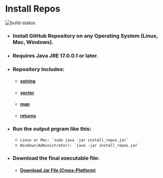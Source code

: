 # Install Repos
![build-status](https://github.com/Dark-CodeX/InstallRepos/actions/workflows/maven.yml/badge.svg)
* ### Install GitHub Repository on any Operating System (Linux, Mac, Windows).
* ### Requires Java JRE 17.0.0.1 or later.
* ### Repository Includes:
    * #### [sstring](https://www.github.com/Dark-CodeX/sstring.git)
    * #### [vector](https://www.github.com/Dark-CodeX/vector.git)
    * #### [map](https://www.github.com/Dark-CodeX/map.git)
    * #### [returns](https://www.github.com/Dark-CodeX/returns.git)
* ### Run the output prgram like this:
    * ```Linux or Mac: `sudo java -jar install_repos.jar` ```
    * ```Windows(Administrator): `java -jar install_repos.jar` ```
* ### Download the final executable file:
    * #### [Download Jar File (Cross-Platform)](https://www.github.com/Dark-CodeX/install_repos/releases/latest/download/install_repos.jar)

